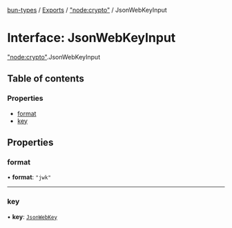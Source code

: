 [bun-types](https://github.com/oven-sh/bun-types/blob/master/api-docs/README.md) / [Exports](https://github.com/oven-sh/bun-types/blob/master/api-docs/modules.md) / ["node:crypto"](https://github.com/oven-sh/bun-types/blob/master/api-docs/modules/node_crypto_.md) / JsonWebKeyInput

# Interface: JsonWebKeyInput

["node:crypto"](https://github.com/oven-sh/bun-types/blob/master/api-docs/modules/node_crypto_.md).JsonWebKeyInput

## Table of contents

### Properties

- [format](https://github.com/oven-sh/bun-types/blob/master/api-docs/interfaces/node_crypto_.JsonWebKeyInput.md#format)
- [key](https://github.com/oven-sh/bun-types/blob/master/api-docs/interfaces/node_crypto_.JsonWebKeyInput.md#key)

## Properties

### format

• **format**: ``"jwk"``

___

### key

• **key**: [`JsonWebKey`](https://github.com/oven-sh/bun-types/blob/master/api-docs/interfaces/crypto_.JsonWebKey.md)
